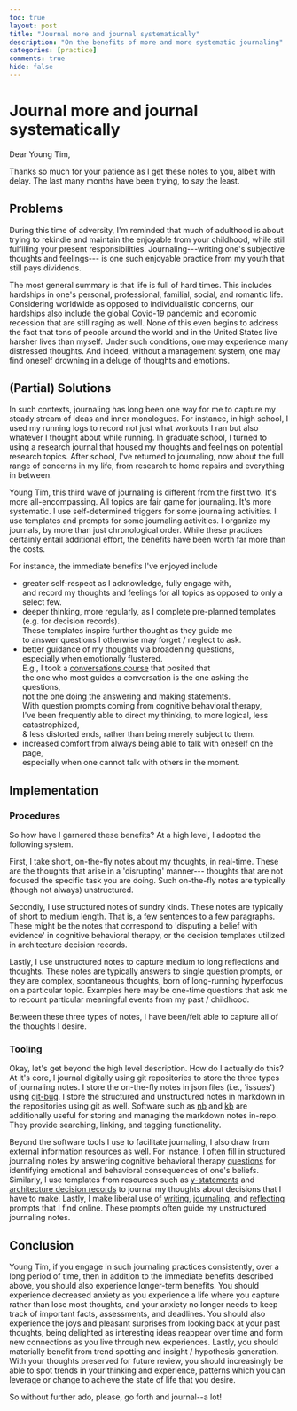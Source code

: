 ```yaml
---
toc: true
layout: post
title: "Journal more and journal systematically"
description: "On the benefits of more and more systematic journaling"
categories: [practice]
comments: true
hide: false
---
```

# Journal more and journal systematically

<!-- ## Outline

- problem:
  Life is full of hard times (in personal life, at wok, with family, etc.),
  a global pandemic is raging,
  and I have a rough childhood that needs addressing.
  Under such conditions I have many thoughts,
  and a systematic journaling habit is needed,
  and I need to make daily use of it to crystallize and capture my thoughts for
  refinement and addressing.
- context:
  longtime journaling since high school.
  running log + record of thoughts while running.
  transitioned into simply journaling about particular important topic matters:
  research, exercise,
- beneficial change: (strategy) adopting a colorful journaling system
- immediate benefits
- implementation:
  - on-the-fly thoughts in real-time
  - structured notes (short to medium) of sundry kinds
  - unstructured / non-standardly-structured (medium to long)
    reflections & thoughts
- tactics:
  - git (version control) + tooling (journaling niceties):
    - git-bug
    - nb
    - kb
  - sources of structure:
    - emotion prompts
      (to be filled in during the "C" of ABCDs of Cognitive Behavioral Therapy.)
      - https://www.therapistaid.com/therapy-worksheets/emotions/none
      - https://www.psychpoint.com/mental-health/worksheets/emotions-worksheets/
      - https://positivepsychology.com/emotion-wheel/
    - document [templates](https://timothyb0912.github.io/templates/)
    - writing/journaling/reflecting prompts
      - https://rendezvousmag.com/what-is-journaling/
      - https://lonerwolf.com/journaling/
      - https://www.verywellmind.com/the-benefits-of-journaling-for-stress-management-3144611
- long term benefits:
  - mental trend spotting -> insight / hypothesis generation
  - decreased anxiety in the present
    as thoughts are captured rather than lost
  - helpful reminders from past thoughts -->

Dear Young Tim,

Thanks so much for your patience as I get these notes to you,
albeit with delay.
The last many months have been trying, to say the least.

## Problems
During this time of adversity,
I'm reminded that much of adulthood is about trying to
rekindle and maintain the enjoyable from your childhood,
while still fulfilling your present responsibilities.
Journaling---writing one's subjective thoughts and feelings---
is one such enjoyable practice from my youth that still pays dividends.

The most general summary is that life is full of hard times.
This includes hardships in one's
personal, professional, familial, social, and romantic life.
Considering worldwide as opposed to individualistic concerns,
our hardships also include the global Covid-19 pandemic and
economic recession that are still raging as well.
None of this even begins to address the fact that
tons of people around the world and in the United States
live harsher lives than myself.
Under such conditions, one may experience many distressed thoughts.
And indeed, without a management system, one may find oneself
drowning in a deluge of thoughts and emotions.


## (Partial) Solutions
In such contexts,
journaling has long been one way for me to capture my steady
stream of ideas and inner monologues.
For instance, in high school,
I used my running logs to record not just what workouts I ran
but also whatever I thought about while running.
In graduate school, I turned to using a research journal that
housed my thoughts and feelings on potential research topics.
After school, I've returned to journaling,
now about the full range of concerns in my life,
from research to home repairs and everything in between.

Young Tim,
this third wave of journaling is different from the first two.
It's more all-encompassing.
All topics are fair game for journaling.
It's more systematic.
I use self-determined triggers for some journaling activities.
I use templates and prompts for some journaling activities.
I organize my journals, by more than just chronological order.
While these practices certainly entail additional effort,
the benefits have been worth far more than the costs.

For instance, the immediate benefits I've enjoyed include
- greater self-respect as I acknowledge, fully engage with,  
  and record my thoughts and feelings for all topics
  as opposed to only a select few.
- deeper thinking, more regularly, as I complete
  pre-planned templates (e.g. for decision records).  
  These templates inspire further thought as they guide me  
  to answer questions I otherwise may forget / neglect to ask.
- better guidance of my thoughts via broadening questions,  
  especially when emotionally flustered.  
  E.g., I took a [conversations course](https://www.udemy.com/course/build-better-relationships/) that posited that  
  the one who most guides a conversation is
  the one asking the questions,  
  not the one doing the answering and making statements.  
  With question prompts coming from
  cognitive behavioral therapy,  
  I've been frequently able to direct my thinking,
  to more logical, less catastrophized,  
  & less distorted ends,
  rather than being merely subject to them.
- increased comfort from always being able to talk with oneself
  on the page,  
  especially when one cannot talk with others in the moment.


## Implementation

### Procedures
So how have I garnered these benefits?
At a high level, I adopted the following system.

First, I take short, on-the-fly notes about my thoughts,
in real-time.
These are the thoughts that arise in a 'disrupting' manner---
thoughts that are not focused the specific task you are doing.
Such on-the-fly notes are typically (though not always)
unstructured.

Secondly, I use structured notes of sundry kinds.
These notes are typically of short to medium length.
That is, a few sentences to a few paragraphs.
These might be the notes that correspond to
'disputing a belief with evidence'
in cognitive behavioral therapy,
or the decision templates utilized in
architecture decision records.

Lastly, I use unstructured notes
to capture medium to long reflections and thoughts.
These notes are typically answers to single question prompts,
or they are complex, spontaneous thoughts,
born of long-running hyperfocus on a particular topic.
Examples here may be one-time questions that ask me to
recount particular meaningful events from my past / childhood.

Between these three types of notes,
I have been/felt able to capture all of the thoughts I desire.


### Tooling
Okay, let's get beyond the high level description.
How do I actually do this?
At it's core, I journal digitally using git repositories to
store the three types of journaling notes.
I store the on-the-fly notes in json files (i.e., 'issues')
using [git-bug](https://github.com/MichaelMure/git-bug).
I store the structured and unstructured notes in markdown in
the repositories using git as well.
Software such as [nb](https://xwmx.github.io/nb/) and
[kb](https://github.com/gnebbia/kb) are additionally useful
for storing and managing the markdown notes in-repo.
They provide searching, linking, and tagging functionality.

Beyond the software tools I use to facilitate journaling,
I also draw from external information resources as well.
For instance,
I often fill in structured journaling notes by answering
cognitive behavioral therapy [questions](https://positivepsychology.com/albert-ellis-abc-model-rebt-cbt/)
for identifying
emotional and behavioral consequences of one's beliefs.
Similarly, I use templates from resources such as [y-statements](https://www.infoq.com/articles/sustainable-architectural-design-decisions/)
and [architecture decision records](https://adr.github.io/) to journal my thoughts
about decisions that I have to make.
Lastly, I make liberal use of [writing](https://www.dreamerswriting.com/healing-writing-prompts/), [journaling](https://rendezvousmag.com/what-is-journaling/), and
[reflecting](https://spirithandbook.com/shadow-work-35-journal-prompts-for-deep-healing/) prompts that I find online.
These prompts often guide my unstructured journaling notes.


## Conclusion

Young Tim,
if you engage in such journaling practices consistently,
over a long period of time,
then in addition to the immediate benefits described above,
you should also experience longer-term benefits.
You should experience decreased anxiety as you experience
a life where you capture rather than lose most thoughts, and
your anxiety no longer needs to keep track of important facts,
assessments, and deadlines.
You should also experience the joys and pleasant surprises
from looking back at your past thoughts,
being delighted as interesting ideas reappear over time
and form new connections as you live through new experiences.
Lastly, you should materially benefit from trend spotting
and insight / hypothesis generation.
With your thoughts preserved for future review,
you should increasingly be able to spot trends in your
thinking and experience,
patterns which you can leverage or change
to achieve the state of life that you desire.

So without further ado, please, go forth and journal--a lot!
